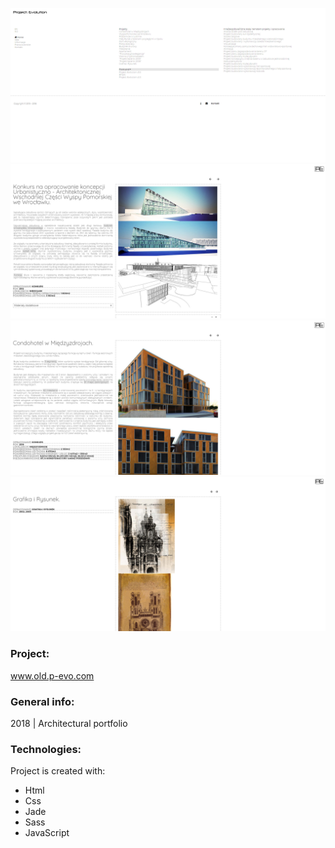 ![preview](./images-view/01.png)
![preview](./images-view/02.png)
![preview](./images-view/03.png)
![preview](./images-view/04.png)
### Project:
www.old.p-evo.com

### General info:
2018 | Architectural portfolio
	
### Technologies:
Project is created with:
* Html
* Css
* Jade
* Sass
* JavaScript
